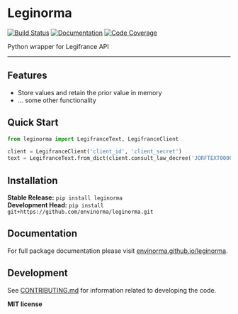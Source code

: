 # Leginorma

[![Build Status](https://github.com/envinorma/leginorma/workflows/Build%20Main/badge.svg)](https://github.com/envinorma/leginorma/actions)
[![Documentation](https://github.com/envinorma/leginorma/workflows/Documentation/badge.svg)](https://envinorma.github.io/leginorma/)
[![Code Coverage](https://codecov.io/gh/envinorma/leginorma/branch/main/graph/badge.svg)](https://codecov.io/gh/envinorma/leginorma)

Python wrapper for Legifrance API

---

## Features

-   Store values and retain the prior value in memory
-   ... some other functionality

## Quick Start

```python
from leginorma import LegifranceText, LegifranceClient

client = LegifranceClient('client_id', 'client_secret')
text = LegifranceText.from_dict(client.consult_law_decree('JORFTEXT000034429274'))
```

## Installation

**Stable Release:** `pip install leginorma`<br>
**Development Head:** `pip install git+https://github.com/envinorma/leginorma.git`

## Documentation

For full package documentation please visit [envinorma.github.io/leginorma](https://envinorma.github.io/leginorma).

## Development

See [CONTRIBUTING.md](CONTRIBUTING.md) for information related to developing the code.

**MIT license**
